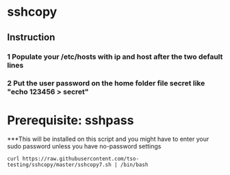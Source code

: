 # sshcopy

## Instruction
### 1 Populate your /etc/hosts with ip and host after the two default lines
### 2 Put the user password on the home folder file secret like "echo 123456 > secret"

# Prerequisite:  sshpass
***This will be installed on this script and you might have to enter your sudo password unless you have no-password settings

```
curl https://raw.githubusercontent.com/tso-testing/sshcopy/master/sshcopy7.sh | /bin/bash
```
